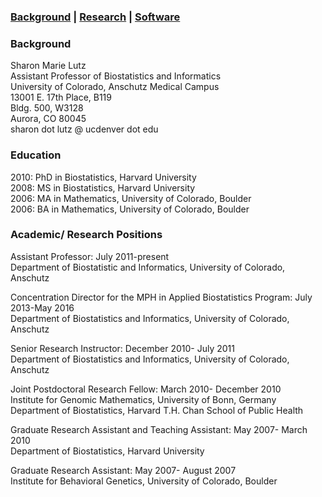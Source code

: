 ### [Background](https://SharonLutz.github.io)  | [Research](https://SharonLutz.github.io/research) | [Software](https://SharonLutz.github.io/software)

### Background
Sharon Marie Lutz  
Assistant Professor of Biostatistics and Informatics  
University of Colorado, Anschutz Medical Campus  
13001 E. 17th Place, B119  
Bldg. 500, W3128  
Aurora, CO 80045 <br>
sharon dot lutz @ ucdenver dot edu

### Education
2010: PhD in Biostatistics, Harvard University<br>
2008: MS in Biostatistics, Harvard University<br>
2006: MA in Mathematics, University of Colorado, Boulder<br>
2006: BA in Mathematics, University of Colorado, Boulder

### Academic/ Research Positions
Assistant Professor: July 2011-present<br>
Department of Biostatistic and Informatics, University of Colorado, Anschutz

Concentration Director for the MPH in Applied Biostatistics Program: July 2013-May 2016<br>
Department of Biostatistics and Informatics, University of Colorado, Anschutz

Senior Research Instructor: December 2010- July 2011<br>
Department of Biostatistics and Informatics, University of Colorado, Anschutz

Joint Postdoctoral Research Fellow: March 2010- December 2010<br>
Institute for Genomic Mathematics, University of Bonn, Germany<br>
Department of Biostatistics, Harvard T.H. Chan School of Public Health

Graduate Research Assistant and Teaching Assistant: May 2007- March 2010<br>
Department of Biostatistics, Harvard University

Graduate Research Assistant: May 2007- August 2007<br>
Institute for Behavioral Genetics, University of Colorado, Boulder

